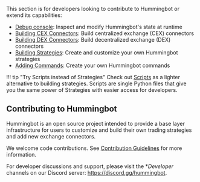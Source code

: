 This section is for developers looking to contribute to Hummingbot or extend its capabilities:

* [Debug console](/developers/debug): Inspect and modify Hummingbot's state at runtime
* [Building CEX Connectors](/developers/connectors): Build centralized exchange (CEX) connectors
* [Building DEX Connectors](/gateway/adding-dex-connectors): Build decentralized exchange (DEX) connectors
* [Building Strategies](/developers/strategies): Create and customize your own Hummingbot strategies
* [Adding Commands](/developers/commands): Create your own Hummingbot commands

!!! tip "Try Scripts instead of Strategies"
    Check out [Scripts](/scripts) as a lighter alternative to building strategies. Scripts are single Python files that give you the same power of Strategies with easier access for developers.

## Contributing to Hummingbot

Hummingbot is an open source project intended to provide a base layer infrastructure for users to customize and build their own trading strategies and add new exchange connectors.

We welcome code contributions. See [Contribution Guidelines](/developers/contributions) for more information.

For developer discussions and support, please visit the **Developer* channels on our Discord server: <https://discord.gg/hummingbot>.

